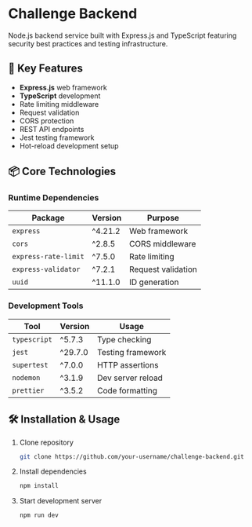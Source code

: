 # Challenge Backend

Node.js backend service built with Express.js and TypeScript featuring security best practices and testing infrastructure.

## 🚀 Key Features
- **Express.js** web framework
- **TypeScript** development
- Rate limiting middleware
- Request validation
- CORS protection
- REST API endpoints
- Jest testing framework
- Hot-reload development setup

## 📦 Core Technologies

### Runtime Dependencies
| Package | Version | Purpose |
|---------|---------|---------|
| `express` | ^4.21.2 | Web framework |
| `cors` | ^2.8.5 | CORS middleware |
| `express-rate-limit` | ^7.5.0 | Rate limiting |
| `express-validator` | ^7.2.1 | Request validation |
| `uuid` | ^11.1.0 | ID generation |

### Development Tools
| Tool | Version | Usage |
|------|---------|-------|
| `typescript` | ^5.7.3 | Type checking |
| `jest` | ^29.7.0 | Testing framework |
| `supertest` | ^7.0.0 | HTTP assertions |
| `nodemon` | ^3.1.9 | Dev server reload |
| `prettier` | ^3.5.2 | Code formatting |

## 🛠️ Installation & Usage

1. Clone repository
   ```bash
   git clone https://github.com/your-username/challenge-backend.git
2. Install dependencies
   ```bash
   npm install
3. Start development server
   ```bash
   npm run dev
